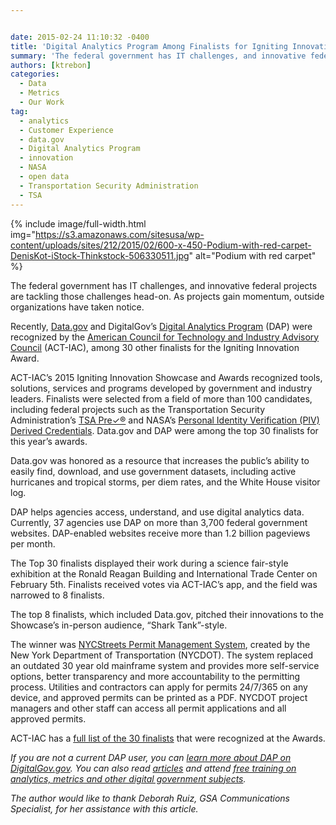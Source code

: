 ```yaml
---


date: 2015-02-24 11:10:32 -0400
title: 'Digital Analytics Program Among Finalists for Igniting Innovation Award'
summary: 'The federal government has IT challenges, and innovative federal projects are tackling those challenges head-on. As projects gain momentum, outside organizations have taken notice. Recently, Data.gov and DigitalGov’s Digital Analytics Program (DAP) were recognized by the American Council for Technology and Industry Advisory Council (ACT-IAC), among 30 other finalists for the Igniting Innovation Award. ACT-IAC&rsquo;s'
authors: [ktrebon]
categories:
  - Data
  - Metrics
  - Our Work
tag:
  - analytics
  - Customer Experience
  - data.gov
  - Digital Analytics Program
  - innovation
  - NASA
  - open data
  - Transportation Security Administration
  - TSA
---
```



{% include image/full-width.html img="https://s3.amazonaws.com/sitesusa/wp-content/uploads/sites/212/2015/02/600-x-450-Podium-with-red-carpet-DenisKot-iStock-Thinkstock-506330511.jpg" alt="Podium with red carpet" %} 

The federal government has IT challenges, and innovative federal projects are tackling those challenges head-on. As projects gain momentum, outside organizations have taken notice.

Recently, [Data.gov](http://www.data.gov/) and DigitalGov’s  [Digital Analytics Program](https://www.WHATEVER/services/dap/) (DAP) were recognized by the [American Council for Technology and Industry Advisory Council](https://actiac.org/) (ACT-IAC), among 30 other finalists for the Igniting Innovation Award.

ACT-IAC’s  2015 Igniting Innovation Showcase and Awards recognized tools, solutions, services and programs developed by government and industry leaders. Finalists were selected from a field of more than 100 candidates, including federal projects such as the Transportation Security Administration’s  [TSA Pre✓®](http://www.tsa.gov/tsa-precheck) and NASA’s  [Personal Identity Verification (PIV) Derived Credentials](https://apps.nasa.gov/blog/october-2014-cima-news-and-metrics). Data.gov and DAP were among the top 30 finalists for this year’s  awards.

Data.gov was honored as a resource that increases the public’s  ability to easily find, download, and use government datasets, including active hurricanes and tropical storms, per diem rates, and the White House visitor log.

DAP helps agencies access, understand, and use digital analytics data. Currently, 37 agencies use DAP on more than 3,700 federal government websites. DAP-enabled websites receive more than 1.2 billion pageviews per month.

The Top 30 finalists displayed their work during a science fair-style exhibition at the Ronald Reagan Building and International Trade Center on February 5th. Finalists received votes via ACT-IAC’s  app, and the field was narrowed to 8 finalists.

The top 8 finalists, which included Data.gov, pitched their innovations to the Showcase’s  in-person audience, “Shark Tank”-style.

The winner was [NYCStreets Permit Management System](http://www.nycstreets.net/public/permits), created by the New York Department of Transportation (NYCDOT). The system replaced an outdated 30 year old mainframe system and provides more self-service options, better transparency and more accountability to the permitting process. Utilities and contractors can apply for permits 24/7/365 on any device, and approved permits can be printed as a PDF. NYCDOT project managers and other staff can access all permit applications and all approved permits.

ACT-IAC has a [full list of the 30 finalists](https://actiac.org/custom-links/13343/68020/67416) that were recognized at the Awards.

_If you are not a current DAP user, you can [learn more about DAP on DigitalGov.gov](https://www.WHATEVER/services/dap/). You can also read [articles](https://www.WHATEVER/category/metrics/) and attend [free training on analytics, metrics and other digital government subjects](https://www.WHATEVER/events/)._

_The author would like to thank Deborah Ruiz, GSA Communications Specialist, for her assistance with this article._